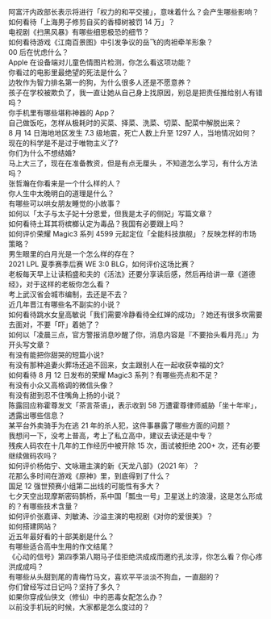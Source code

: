 阿富汗内政部长表示将进行「权力的和平交接」，意味着什么？会产生哪些影响？  
如何看待「上海男子修剪自买的香樟树被罚 14 万」？  
电视剧《扫黑风暴》有哪些细思极恐的细节？  
如何看待游戏《江南百景图》中引发争议的岳飞的肉袒牵羊形象？  
00 后在忧虑什么？  
Apple 在设备端对儿童色情图片检测，你怎么看这项功能？  
你看过的电影里最绝望的死法是什么？  
边牧作为智力排名第一的狗，为什么很多人还是不愿意养？  
孩子在学校被欺负了，我一直让她从自己身上找原因，别总是把责任推给别人有错吗？  
你手机里有哪些堪称神器的 App？  
自己做饭吃，怎样从极耗时的买菜、择菜、洗菜、切菜、配菜中解脱出来？  
8 月 14 日海地地区发生 7.3 级地震，死亡人数上升至 1297 人，当地情况如何？  
现在的科学是不是过于唯物主义了?  
你们为什么不想结婚?  
马上大三了，现在在准备教资，但是有点无厘头 ，不知道怎么学习，有什么方法吗？  
张哲瀚在你看来是一个什么样的人？  
你人生中太晚明白的道理是什么？  
有哪些可以哄女朋友睡觉的小故事？  
如何以「太子与太子妃十分恩爱，但我是太子的侧妃」写篇文章？  
如何看待土耳其将槟榔认定为毒品？我国有必要跟上吗？  
如何评价荣耀 Magic3 系列 4599 元起定位「全能科技旗舰」？反映怎样的市场策略？  
男生眼里的白月光是一个怎么样的存在？  
2021 LPL 夏季赛季后赛 WE 3:0 BLG，如何评价这场比赛？  
老板每天早上让读稻盛和夫的《活法》还要分享读后感，然后再给讲一章《道德经》，对于这样的老板你怎么看？  
考上武汉省会城市编制，去还是不去？  
近几年晋江有哪些名不副实的小说？  
如何看待跳水女皇高敏说「我们需要冷静看待全红婵的成功」？她还有很多坎需要去面对，不要「吓」着她了？  
如何以「凌晨三点，官方警报消息吵醒了你，消息内容是『不要抬头看月亮』」为开头写文章？  
有没有能把你甜哭的短篇小说?  
有没有那种追妻火葬场还追不回来，女主跟别人在一起收获幸福的文?  
如何看待 8 月 12 日发布的荣耀 Magic3 系列？有哪些亮点和不足？  
有没有小众又高格调的微信头像？  
有没有甜到忍不住嘴角上扬的小说？  
陈露回应称霍尊发文「茶言茶语」，表示收到 58 万遭霍尊律师威胁「坐十年牢」，透露出哪些信息？  
某平台外卖骑手为在逃 21 年的杀人犯，这件事暴露了哪些方面的问题？  
我想问一下，没考上普高，考上了私立高中，建议去读还是中专？  
残疾人码农在十几年的工作经历中被开除 15 次，面试被拒绝 200+ 次，还有必要继续做码农吗？  
如何评价杨佑宁、文咏珊主演的新《天龙八部》（2021 年）？  
花那么多时间在游戏《原神》里，到底得到了什么？  
国足 12 强世预赛小组第二出线的可能性有多大？  
七夕天空出现摩斯密码鹊桥，系中国「瓢虫一号」卫星送上的浪漫，这是怎么形成的？有哪些技术含量？  
如何评价张嘉译、刘敏涛、沙溢主演的电视剧《对你的爱很美》？  
如何搭建网站？  
近五年最好看的十部美剧是什么？  
有哪些适合高中生用的作文结尾？  
《心动的信号》第四季第八期马子佳拒绝洪成成而邀约孔汝淳，你怎么看？你心疼洪成成吗？  
有哪些从头甜到尾的青梅竹马文，喜欢平平淡淡不狗血，一直甜的？  
你们曾经写过日记吗？坚持了多久？  
如果你穿成仙侠文（修仙）中的恶毒女配怎么办？  
以前没手机玩的时候，大家都是怎么度过的？  
